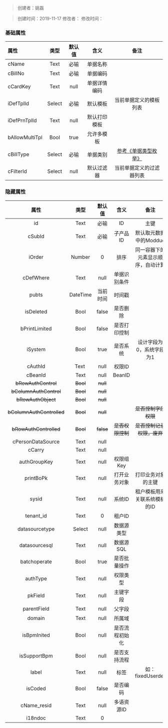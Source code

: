 > 创建者：姚磊

> 创建时间：2019-11-17
> 修改者：
> 修改时间：


<a name="t7BaX"></a>
### 基础属性
| **属性** | **类型** | **默认值** | **含义** | **备注** |
| :--- | :---: | :---: | :---: | :---: |
| cName | Text | 必输 | 单据名称 |  |
| cBillNo | Text | 必输 | 单据编码 |  |
| cCardKey | Text | null | 单据详情编码 |  |
| iDefTplId | Select | 必输 | 默认模板 | 当前单据定义的模板列表 |
| iDefPrnTplId | Text | null | 默认打印模板 |  |
| bAllowMultiTpl | Bool | true | 允许多模板 |  |
| cBillType | Select | 必输 | 单据类别 | [参考《单据类型枚举》](https://www.yuque.com/docs/share/ad64cdb4-58ca-4a00-a0e6-337d56963dbc#) |
| cFilterId | Select | null | 默认过滤器 | 当前单据定义的过滤器列表 |


<a name="zOtJ8"></a>
### 隐藏属性
| **属性** | **类型** | **默认值** | **含义** | **备注** |
| :---: | :---: | :---: | :---: | :---: |
| id | Text | 必输 | ID | 主键 |
| cSubId | Text | 必输 | 子产品ID | 默认取元数据中的Moddue |
| iOrder | Number | 0 | 排序 | 同一容器下的元素显示顺序，自动计算 |
| cDefWhere | Text | null | 单据识别条件 |  |
| pubts | DateTime | 当前时间 | 时间戳 |  |
| isDeleted | Bool | false | 是否删除 |  |
| bPrintLimited | Bool | false | 是否打印控制 |  |
| iSystem | Bool | true | 是否系统 | 设计字段为0，系统字段为1 |
| cAuthId | Text  | null | 权限ID |  |
| cBeanId | Text | null | BeanID |  |
| ~~bRowAuthControl~~ | ~~Bool~~ | ~~null~~ |  |  |
| ~~bColumnAuthControl~~ | ~~Bool~~ | ~~null~~ |  |  |
| ~~bRowAuthObject~~ | ~~Bool~~ | ~~null~~ |  |  |
| ~~bColumnAuthControlled~~ | ~~Bool~~ | ~~null~~ |  | ~~是否控制字段权限~~ |
| ~~bRowAuthControlled~~ | ~~Bool~~ | ~~false~~ | ~~是否权限控制~~ | ~~是否控制记录权限，废弃~~ |
| cPersonDataSource | Text | null |  |  |
| cCarry | Text | null |  |  |
| authGroupKey | Text | null | 权限组Key |  |
| printBoPk | Text | null | 打开业务对象 | 打印业务对象的主键 |
| sysid | Text | null | 系统ID | 租户模板用来关联系统模板的ID |
| tenant_id | Text | 0 | 租户ID |  |
| datasourcetype | Select | null | 数据源类型 |  |
| datasourcesql | Text | null | 数据源SQL |  |
| batchoperate | Bool | true | 是否批量操作 |  |
| authType | Text | null | 权限类型 |  |
| pkField | Text | null | 主键字段 |  |
| parentField | Text | null | 父字段 |  |
| domain | Text | null | 所属域 |  |
| isBpmInited | Bool | null | 是否流程初始化 |  |
| isSupportBpm | Bool | null | 是否支持流程 |  |
| label | Text | null | 标签 | 如：fixedUserdef |
| isCoded | Bool | false | 是否编码 |  |
| cName_resid | Text | null | 多语资源ID |  |
| i18ndoc | Text | 0 |  |  |